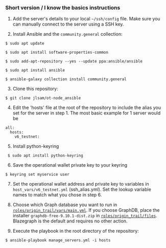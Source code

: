 ### Short version / I know the basics instructions

   1. Add the server's details to your local `~/ssh/config` file. Make sure you can manually connect to the server using a SSH key.

   2. Install Ansible and the `community.general` collection:
   
    $ sudo apt update

    $ sudo apt install software-properties-common

    $ sudo add-apt-repository --yes --update ppa:ansible/ansible

    $ sudo apt install ansible

    $ ansible-galaxy collection install community.general

   3. Clone this repository:

    $ git clone jlsam/ot-node_ansible

   4. Edit the 'hosts' file at the root of the repository to include the alias you set for the server in step 1. The most basic example for 1 server would be

    all:
      hosts:
        v6_testnet:

   5. Install python-keyring

     $ sudo apt install python-keyring

   6. Save the operational wallet private key to your keyring

    $ keyring set myservice user

   7. Set the operational wallet address and private key to variables in `host_vars/v6_testnet.yml` (ssh_alias.yml). Set the lookup variable names to match what you chose in step 6.

   8. Choose which Graph database you want to run in [`roles/origin_trail/vars/main.yml`](roles/origin_trail/vars/main.yml). If you choose GraphDB, place the installer `graphdb-free-9.10.1-dist.zip` in [`roles/origin_trail/files`](roles/origin_trail/files). Blazegraph is the default and requires no other action.

   9. Execute the playbook in the root directory of the repository:

    $ ansible-playbook manage_servers.yml -i hosts
